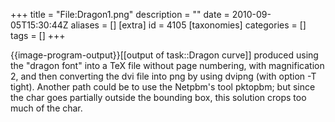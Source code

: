 +++
title = "File:Dragon1.png"
description = ""
date = 2010-09-05T15:30:44Z
aliases = []
[extra]
id = 4105
[taxonomies]
categories = []
tags = []
+++

{{image-program-output}}[[output of task::Dragon curve]] produced using the "dragon font" into a TeX file without page numbering, with magnification 2, and then converting the dvi file into png by using dvipng (with option -T tight). Another path could be to use the Netpbm's tool pktopbm; but since the char goes partially outside the bounding box, this solution crops too much of the char.
